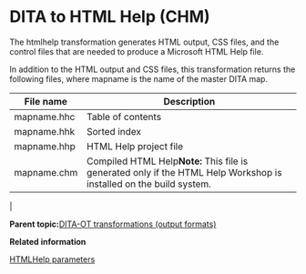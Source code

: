 # DITA to HTML Help \(CHM\)

The htmlhelp transformation generates HTML output, CSS files, and the control files that are needed to produce a Microsoft HTML Help file.

In addition to the HTML output and CSS files, this transformation returns the following files, where mapname is the name of the master DITA map.

|File name|Description|
|---------|-----------|
|mapname.hhc|Table of contents|
|mapname.hhk|Sorted index|
|mapname.hhp|HTML Help project file|
|mapname.chm|Compiled HTML Help**Note:** This file is generated only if the HTML Help Workshop is installed on the build system.

|

**Parent topic:**[DITA-OT transformations \(output formats\)](../user-guide/AvailableTransforms.md)

**Related information**  


[HTMLHelp parameters](../parameters/parameters-htmlhelp.md)


